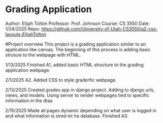 # **Grading Application**

Author: Elijah Tolton
Professor: Prof. Johnson
Course: CS 3550
Date: 1/24/2025
Repo: https://github.com/University-of-Utah-CS3550/a2-css-layouts-ElijahTolton

#Project overview
This project is a grading application similar to an application like
canvas. The beginning of this process is adding basic struture to the webpage
with HTML.

1/13/2025
Finished A1, added basic HTML structure to the grading
application webpage.

2/1/2025
A2. Added CSS to style graderfic webpage.

2/12/2025
Created grades app in django project. Adding to django urls, views, and models.
Using server to render webpages tied to specific information in the dtaa

2/15/2025
Made all pages dynamic depending on what user is logged in and what
information is stred int he database. Finished A3.